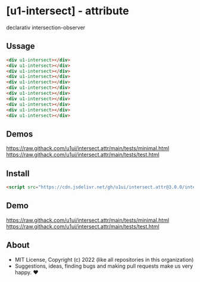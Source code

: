 # [u1-intersect] - attribute
declarativ intersection-observer

## Ussage

```html
<div u1-intersect></div>
<div u1-intersect></div>
<div u1-intersect></div>
<div u1-intersect></div>
<div u1-intersect></div>
<div u1-intersect></div>
<div u1-intersect></div>
<div u1-intersect></div>
<div u1-intersect></div>
<div u1-intersect></div>
<div u1-intersect></div>
```

## Demos

https://raw.githack.com/u1ui/intersect.attr/main/tests/minimal.html  
https://raw.githack.com/u1ui/intersect.attr/main/tests/test.html

## Install

```html
<script src="https://cdn.jsdelivr.net/gh/u1ui/intersect.attr@3.0.0/intersect.min.js" type=module>
```

## Demo

https://raw.githack.com/u1ui/intersect.attr/main/tests/minimal.html  
https://raw.githack.com/u1ui/intersect.attr/main/tests/test.html  

## About

- MIT License, Copyright (c) 2022 <u1> (like all repositories in this organization) <br>
- Suggestions, ideas, finding bugs and making pull requests make us very happy. ♥


